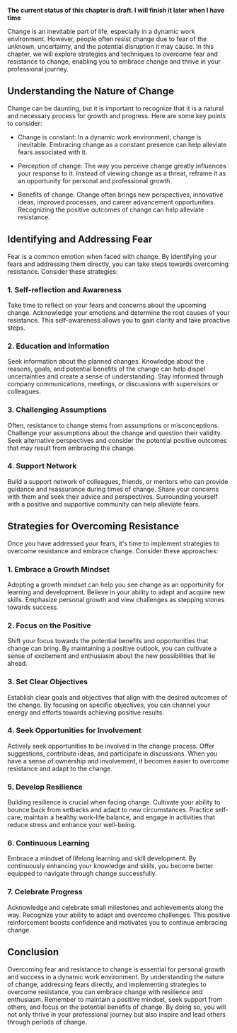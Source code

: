 **The current status of this chapter is draft. I will finish it later when I have time**

Change is an inevitable part of life, especially in a dynamic work environment. However, people often resist change due to fear of the unknown, uncertainty, and the potential disruption it may cause. In this chapter, we will explore strategies and techniques to overcome fear and resistance to change, enabling you to embrace change and thrive in your professional journey.

Understanding the Nature of Change
----------------------------------

Change can be daunting, but it is important to recognize that it is a natural and necessary process for growth and progress. Here are some key points to consider:

* Change is constant: In a dynamic work environment, change is inevitable. Embracing change as a constant presence can help alleviate fears associated with it.

* Perception of change: The way you perceive change greatly influences your response to it. Instead of viewing change as a threat, reframe it as an opportunity for personal and professional growth.

* Benefits of change: Change often brings new perspectives, innovative ideas, improved processes, and career advancement opportunities. Recognizing the positive outcomes of change can help alleviate resistance.

Identifying and Addressing Fear
-------------------------------

Fear is a common emotion when faced with change. By identifying your fears and addressing them directly, you can take steps towards overcoming resistance. Consider these strategies:

### 1. Self-reflection and Awareness

Take time to reflect on your fears and concerns about the upcoming change. Acknowledge your emotions and determine the root causes of your resistance. This self-awareness allows you to gain clarity and take proactive steps.

### 2. Education and Information

Seek information about the planned changes. Knowledge about the reasons, goals, and potential benefits of the change can help dispel uncertainties and create a sense of understanding. Stay informed through company communications, meetings, or discussions with supervisors or colleagues.

### 3. Challenging Assumptions

Often, resistance to change stems from assumptions or misconceptions. Challenge your assumptions about the change and question their validity. Seek alternative perspectives and consider the potential positive outcomes that may result from embracing the change.

### 4. Support Network

Build a support network of colleagues, friends, or mentors who can provide guidance and reassurance during times of change. Share your concerns with them and seek their advice and perspectives. Surrounding yourself with a positive and supportive community can help alleviate fears.

Strategies for Overcoming Resistance
------------------------------------

Once you have addressed your fears, it's time to implement strategies to overcome resistance and embrace change. Consider these approaches:

### 1. Embrace a Growth Mindset

Adopting a growth mindset can help you see change as an opportunity for learning and development. Believe in your ability to adapt and acquire new skills. Emphasize personal growth and view challenges as stepping stones towards success.

### 2. Focus on the Positive

Shift your focus towards the potential benefits and opportunities that change can bring. By maintaining a positive outlook, you can cultivate a sense of excitement and enthusiasm about the new possibilities that lie ahead.

### 3. Set Clear Objectives

Establish clear goals and objectives that align with the desired outcomes of the change. By focusing on specific objectives, you can channel your energy and efforts towards achieving positive results.

### 4. Seek Opportunities for Involvement

Actively seek opportunities to be involved in the change process. Offer suggestions, contribute ideas, and participate in discussions. When you have a sense of ownership and involvement, it becomes easier to overcome resistance and adapt to the change.

### 5. Develop Resilience

Building resilience is crucial when facing change. Cultivate your ability to bounce back from setbacks and adapt to new circumstances. Practice self-care, maintain a healthy work-life balance, and engage in activities that reduce stress and enhance your well-being.

### 6. Continuous Learning

Embrace a mindset of lifelong learning and skill development. By continuously enhancing your knowledge and skills, you become better equipped to navigate through change successfully.

### 7. Celebrate Progress

Acknowledge and celebrate small milestones and achievements along the way. Recognize your ability to adapt and overcome challenges. This positive reinforcement boosts confidence and motivates you to continue embracing change.

Conclusion
----------

Overcoming fear and resistance to change is essential for personal growth and success in a dynamic work environment. By understanding the nature of change, addressing fears directly, and implementing strategies to overcome resistance, you can embrace change with resilience and enthusiasm. Remember to maintain a positive mindset, seek support from others, and focus on the potential benefits of change. By doing so, you will not only thrive in your professional journey but also inspire and lead others through periods of change.
